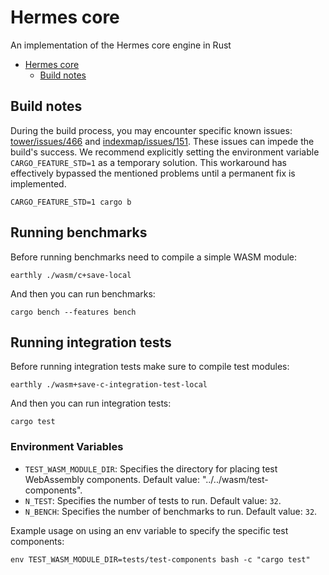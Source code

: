 <!-- cspell: words indexmap -->

# Hermes core

An implementation of the Hermes core engine in Rust

* [Hermes core](#hermes-core)
  * [Build notes](#build-notes)

## Build notes

During the build process, you may encounter specific known issues:
[tower/issues/466](https://github.com/tower-rs/tower/issues/466)
and [indexmap/issues/151](https://github.com/indexmap-rs/indexmap/issues/151).
These issues can impede the build's success.
We recommend explicitly setting the environment variable `CARGO_FEATURE_STD=1` as a temporary solution.
This workaround has effectively bypassed the mentioned problems until a permanent fix is implemented.

```shell
CARGO_FEATURE_STD=1 cargo b
```

## Running benchmarks

Before running benchmarks need to compile a simple WASM module:

```shell
earthly ./wasm/c+save-local
```

And then you can run benchmarks:

```shell
cargo bench --features bench
```
## Running integration tests

Before running integration tests make sure to compile test modules:

```shell
earthly ./wasm+save-c-integration-test-local
```

And then you can run integration tests:

```shell
cargo test
```

### Environment Variables

* `TEST_WASM_MODULE_DIR`: Specifies the directory for placing test WebAssembly components. Default value: "../../wasm/test-components".
* `N_TEST`: Specifies the number of tests to run. Default value: `32`.
* `N_BENCH`: Specifies the number of benchmarks to run. Default value: `32`.

Example usage on using an env variable to specify the specific test components:

```shell
env TEST_WASM_MODULE_DIR=tests/test-components bash -c "cargo test"
```